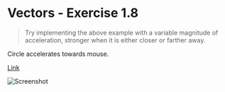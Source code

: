# Vectors - Exercise 1.8

> Try implementing the above example with a variable magnitude of acceleration, stronger when it is either closer or farther away.

Circle accelerates towards mouse.

[Link](http://natureofcode.com/book/chapter-1-vectors/#chapter01_exercise8)

![Screenshot](image.png)